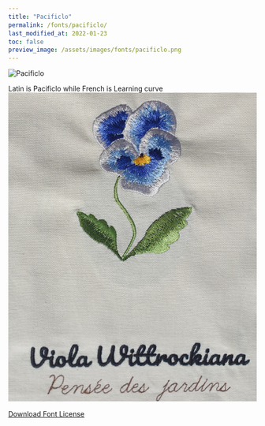 ```yaml
---
title: "Pacificlo"
permalink: /fonts/pacificlo/
last_modified_at: 2022-01-23
toc: false
preview_image: /assets/images/fonts/pacificlo.png
---
```

![Pacificlo](/assets/images/fonts/pacificlo.png)


Latin is Pacificlo while French is Learning curve
![Pacificlo2](/assets/images/fonts/pacificlolearning.jpg)



[Download Font License](https://github.com/inkstitch/inkstitch/tree/main/fonts/pacificlo/LICENSE)
